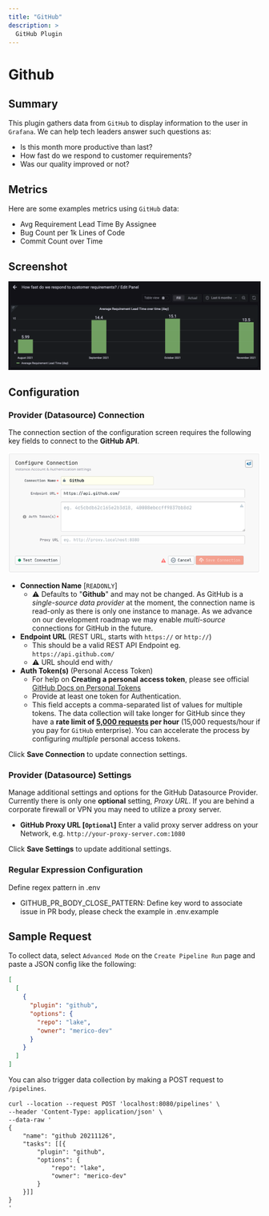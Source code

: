 ```yaml
---
title: "GitHub"
description: >
  GitHub Plugin
---
```


# Github


## Summary

This plugin gathers data from `GitHub` to display information to the user in `Grafana`. We can help tech leaders answer such questions as:

- Is this month more productive than last?
- How fast do we respond to customer requirements?
- Was our quality improved or not?

## Metrics

Here are some examples metrics using `GitHub` data:
- Avg Requirement Lead Time By Assignee
- Bug Count per 1k Lines of Code
- Commit Count over Time

## Screenshot

![image](../../static/img/github-demo.png)


## Configuration

### Provider (Datasource) Connection
The connection section of the configuration screen requires the following key fields to connect to the **GitHub API**.

![connection-in-config-ui](github-connection-in-config-ui.png)

- **Connection Name** [`READONLY`]
  - ⚠️ Defaults to "**Github**" and may not be changed. As GitHub is a _single-source data provider_ at the moment, the connection name is read-only as there is only one instance to manage. As we advance on our development roadmap we may enable _multi-source_ connections for GitHub in the future.
- **Endpoint URL** (REST URL, starts with `https://` or `http://`)
  - This should be a valid REST API Endpoint eg. `https://api.github.com/`
  - ⚠️ URL should end with`/`
- **Auth Token(s)** (Personal Access Token)
  - For help on **Creating a personal access token**, please see official [GitHub Docs on Personal Tokens](https://docs.github.com/en/authentication/keeping-your-account-and-data-secure/creating-a-personal-access-token)
  - Provide at least one token for Authentication.
  - This field accepts a comma-separated list of values for multiple tokens. The data collection will take longer for GitHub since they have a **rate limit of [5,000 requests](https://docs.github.com/en/rest/overview/resources-in-the-rest-api#rate-limiting) per hour** (15,000 requests/hour if you pay for `GitHub` enterprise). You can accelerate the process by configuring _multiple_ personal access tokens.

Click **Save Connection** to update connection settings.


### Provider (Datasource) Settings
Manage additional settings and options for the GitHub Datasource Provider. Currently there is only one **optional** setting, *Proxy URL*. If you are behind a corporate firewall or VPN you may need to utilize a proxy server.

- **GitHub Proxy URL [`Optional`]**
Enter a valid proxy server address on your Network, e.g. `http://your-proxy-server.com:1080`

Click **Save Settings** to update additional settings.

### Regular Expression Configuration
Define regex pattern in .env
- GITHUB_PR_BODY_CLOSE_PATTERN: Define key word to associate issue in PR body, please check the example in .env.example

## Sample Request
To collect data, select `Advanced Mode` on the `Create Pipeline Run` page and paste a JSON config like the following:

```json
[
  [
    {
      "plugin": "github",
      "options": {
        "repo": "lake",
        "owner": "merico-dev"
      }
    }
  ]
]
```

You can also trigger data collection by making a POST request to `/pipelines`.
```
curl --location --request POST 'localhost:8080/pipelines' \
--header 'Content-Type: application/json' \
--data-raw '
{
    "name": "github 20211126",
    "tasks": [[{
        "plugin": "github",
        "options": {
            "repo": "lake",
            "owner": "merico-dev"
        }
    }]]
}
'
```
<br/><br/><br/>
